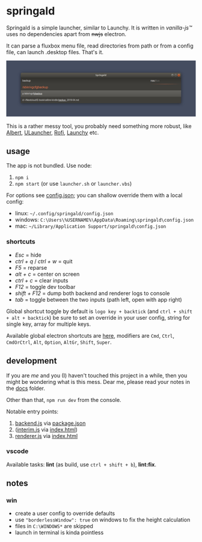 # springald

Springald is a simple launcher, similar to Launchy. It is written in _vanilla-js™_
uses no dependencies apart from  ~~nwjs~~ electron.

It can parse a fluxbox menu file, read directories from path or from a config file,
can launch .desktop files. That's it.

![looks like this](./docs/demo.jpg)

This is a rather messy tool, you probably need something more robust, like
[Albert](https://github.com/albertlauncher/albert),
[ULauncher](https://github.com/Ulauncher/Ulauncher/),
[Rofi](https://github.com/davatorium/rofi),
[Launchy](https://www.launchy.net/index.php)
etc.

## usage

The app is not bundled. Use node:

1. `npm i`
2. `npm start` (or use `launcher.sh` or `launcher.vbs`)

For options see [config.json](./config.json); you can shallow override them
with a local config:

- linux: `~/.config/springald/config.json`
- windows: `C:\Users\%USERNAME%\AppData\Roaming\springald\config.json`
- mac: `~/Library/Application Support/springald\config.json`

### shortcuts

- _Esc_ = hide
- _ctrl + q_ / _ctrl + w_ = quit
- _F5_ = reparse
- _alt + c_ = center on screen
- _ctrl + c_ = clear inputs
- _F12_ = toggle dev toolbar
- _shift + F12_ = dump both backend and renderer logs to console
- _tab_ = toggle between the two inputs (path left, open with app right)

Global shortcut toggle by default is `logo key + backtick` (and `ctrl + shift + alt + backtick`)
be sure to set an override in your user config, string for single key, array for multiple keys.

Available global electron shortcuts are [here](https://www.electronjs.org/docs/api/accelerator),
modifiers are `Cmd`, `Ctrl`, `CmdOrCtrl`, `Alt`, `Option`, `AltGr`, `Shift`, `Super`.

## development

If you are _me_ and you (I) haven't touched this project in a while, then you might be wondering what is this mess. Dear me, please read your notes in the [docs](./docs/dev.md) folder.

Other than that, `npm run dev` from the console.

Notable entry points:

1. [backend.js](./src/backend/backend.js) via [package.json](./package.json)
2. ([interim.js](./src/interim/interim.js) via [index.html](./index.html))
3. [renderer.js](./src/renderer/renderer.js) via [index.html](./index.html)

### vscode

Available tasks: **lint** (as build, use `ctrl + shift + b`), **lint:fix**.

## notes

### win

- create a user config to override defaults
- use `"borderlessWindow": true` on windows to fix the height calculation
- files in `C:\WINDOWS*` are skipped
- launch in terminal is kinda pointless
